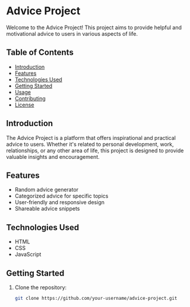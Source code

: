 # Advice Project

Welcome to the Advice Project! This project aims to provide helpful and motivational advice to users in various aspects of life.

## Table of Contents

- [Introduction](#introduction)
- [Features](#features)
- [Technologies Used](#technologies-used)
- [Getting Started](#getting-started)
- [Usage](#usage)
- [Contributing](#contributing)
- [License](#license)

## Introduction

The Advice Project is a platform that offers inspirational and practical advice to users. Whether it's related to personal development, work, relationships, or any other area of life, this project is designed to provide valuable insights and encouragement.

## Features

- Random advice generator
- Categorized advice for specific topics
- User-friendly and responsive design
- Shareable advice snippets

## Technologies Used

- HTML
- CSS
- JavaScript

## Getting Started

1. Clone the repository:

   ```bash
   git clone https://github.com/your-username/advice-project.git
